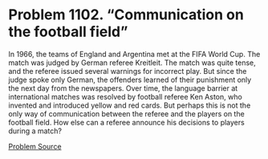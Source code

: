 # Problem 1102. “Communication on the football field”

In 1966, the teams of England and Argentina met at the FIFA World Cup. The match was judged by German referee Kreitleit. The match was quite tense, and the referee issued several warnings for incorrect play. But since the judge spoke only German, the offenders learned of their punishment only the next day from the newspapers. Over time, the language barrier at international matches was resolved by football referee Ken Aston, who invented and introduced yellow and red cards. But perhaps this is not the only way of communication between the referee and the players on the football field. How else can a referee announce his decisions to players during a match?

[Problem Source](https://www.trizland.ru/tasks/5551/)
